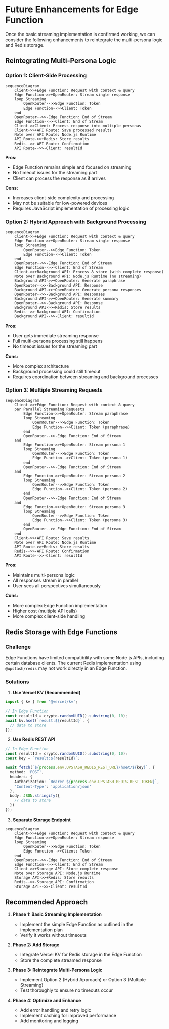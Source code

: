 # Future Enhancements for Edge Function

Once the basic streaming implementation is confirmed working, we can consider the following enhancements to reintegrate the multi-persona logic and Redis storage.

## Reintegrating Multi-Persona Logic

### Option 1: Client-Side Processing

```mermaid
sequenceDiagram
    Client->>+Edge Function: Request with context & query
    Edge Function->>+OpenRouter: Stream single response
    loop Streaming
        OpenRouter-->>Edge Function: Token
        Edge Function-->>Client: Token
    end
    OpenRouter-->>-Edge Function: End of Stream
    Edge Function-->>-Client: End of Stream
    Client->>Client: Process response into multiple personas
    Client->>+API Route: Save processed results
    Note over API Route: Node.js Runtime
    API Route->>+Redis: Store results
    Redis-->>-API Route: Confirmation
    API Route-->>-Client: resultId
```

**Pros:**
- Edge Function remains simple and focused on streaming
- No timeout issues for the streaming part
- Client can process the response as it arrives

**Cons:**
- Increases client-side complexity and processing
- May not be suitable for low-powered devices
- Requires JavaScript implementation of processing logic

### Option 2: Hybrid Approach with Background Processing

```mermaid
sequenceDiagram
    Client->>+Edge Function: Request with context & query
    Edge Function->>+OpenRouter: Stream single response
    loop Streaming
        OpenRouter-->>Edge Function: Token
        Edge Function-->>Client: Token
    end
    OpenRouter-->>-Edge Function: End of Stream
    Edge Function-->>-Client: End of Stream
    Client->>+Background API: Process & store (with complete response)
    Note over Background API: Node.js Runtime (no streaming)
    Background API->>+OpenRouter: Generate paraphrase
    OpenRouter-->>-Background API: Response
    Background API->>+OpenRouter: Generate persona responses
    OpenRouter-->>-Background API: Responses
    Background API->>+OpenRouter: Generate summary
    OpenRouter-->>-Background API: Response
    Background API->>+Redis: Store results
    Redis-->>-Background API: Confirmation
    Background API-->>-Client: resultId
```

**Pros:**
- User gets immediate streaming response
- Full multi-persona processing still happens
- No timeout issues for the streaming part

**Cons:**
- More complex architecture
- Background processing could still timeout
- Requires coordination between streaming and background processes

### Option 3: Multiple Streaming Requests

```mermaid
sequenceDiagram
    Client->>+Edge Function: Request with context & query
    par Parallel Streaming Requests
        Edge Function->>+OpenRouter: Stream paraphrase
        loop Streaming
            OpenRouter-->>Edge Function: Token
            Edge Function-->>Client: Token (paraphrase)
        end
        OpenRouter-->>-Edge Function: End of Stream
    and
        Edge Function->>+OpenRouter: Stream persona 1
        loop Streaming
            OpenRouter-->>Edge Function: Token
            Edge Function-->>Client: Token (persona 1)
        end
        OpenRouter-->>-Edge Function: End of Stream
    and
        Edge Function->>+OpenRouter: Stream persona 2
        loop Streaming
            OpenRouter-->>Edge Function: Token
            Edge Function-->>Client: Token (persona 2)
        end
        OpenRouter-->>-Edge Function: End of Stream
    and
        Edge Function->>+OpenRouter: Stream persona 3
        loop Streaming
            OpenRouter-->>Edge Function: Token
            Edge Function-->>Client: Token (persona 3)
        end
        OpenRouter-->>-Edge Function: End of Stream
    end
    Client->>+API Route: Save results
    Note over API Route: Node.js Runtime
    API Route->>+Redis: Store results
    Redis-->>-API Route: Confirmation
    API Route-->>-Client: resultId
```

**Pros:**
- Maintains multi-persona logic
- All responses stream in parallel
- User sees all perspectives simultaneously

**Cons:**
- More complex Edge Function implementation
- Higher cost (multiple API calls)
- More complex client-side handling

## Redis Storage with Edge Functions

### Challenge

Edge Functions have limited compatibility with some Node.js APIs, including certain database clients. The current Redis implementation using `@upstash/redis` may not work directly in an Edge Function.

### Solutions

1. **Use Vercel KV (Recommended)**

```typescript
import { kv } from '@vercel/kv';

// In Edge Function
const resultId = crypto.randomUUID().substring(0, 10);
await kv.hset(`result:${resultId}`, {
  // data to store
});
```

2. **Use Redis REST API**

```typescript
// In Edge Function
const resultId = crypto.randomUUID().substring(0, 10);
const key = `result:${resultId}`;

await fetch(`${process.env.UPSTASH_REDIS_REST_URL}/hset/${key}`, {
  method: 'POST',
  headers: {
    Authorization: `Bearer ${process.env.UPSTASH_REDIS_REST_TOKEN}`,
    'Content-Type': 'application/json'
  },
  body: JSON.stringify({
    // data to store
  })
});
```

3. **Separate Storage Endpoint**

```mermaid
sequenceDiagram
    Client->>+Edge Function: Request with context & query
    Edge Function->>+OpenRouter: Stream response
    loop Streaming
        OpenRouter-->>Edge Function: Token
        Edge Function-->>Client: Token
    end
    OpenRouter-->>-Edge Function: End of Stream
    Edge Function-->>-Client: End of Stream
    Client->>+Storage API: Store complete response
    Note over Storage API: Node.js Runtime
    Storage API->>+Redis: Store results
    Redis-->>-Storage API: Confirmation
    Storage API-->>-Client: resultId
```

## Recommended Approach

1. **Phase 1: Basic Streaming Implementation**
   - Implement the simple Edge Function as outlined in the implementation plan
   - Verify it works without timeouts

2. **Phase 2: Add Storage**
   - Integrate Vercel KV for Redis storage in the Edge Function
   - Store the complete streamed response

3. **Phase 3: Reintegrate Multi-Persona Logic**
   - Implement Option 2 (Hybrid Approach) or Option 3 (Multiple Streaming)
   - Test thoroughly to ensure no timeouts occur

4. **Phase 4: Optimize and Enhance**
   - Add error handling and retry logic
   - Implement caching for improved performance
   - Add monitoring and logging